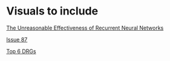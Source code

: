 # Visuals to include


[The Unreasonable Effectiveness of Recurrent Neural Networks](http://karpathy.github.io/2015/05/21/rnn-effectiveness/)


[Issue 87](https://www.deeplearning.ai/the-batch/issue-87/)




[Top 6 DRGs](http://mvigoda.github.io/datasets/Interesting_Visuals/top_6_DRGs.svg)  
